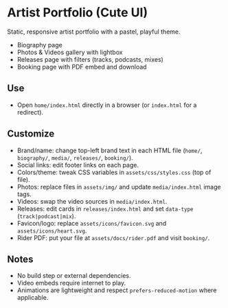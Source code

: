 # Artist Portfolio (Cute UI)

Static, responsive artist portfolio with a pastel, playful theme.

- Biography page
- Photos & Videos gallery with lightbox
- Releases page with filters (tracks, podcasts, mixes)
- Booking page with PDF embed and download

## Use

- Open `home/index.html` directly in a browser (or `index.html` for a redirect).

## Customize

- Brand/name: change top-left brand text in each HTML file (`home/`, `biography/`, `media/`, `releases/`, `booking/`).
- Social links: edit footer links on each page.
- Colors/theme: tweak CSS variables in `assets/css/styles.css` (top of file).
- Photos: replace files in `assets/img/` and update `media/index.html` image tags.
- Videos: swap the video sources in `media/index.html`.
- Releases: edit cards in `releases/index.html` and set `data-type` (`track|podcast|mix`).
- Favicon/logo: replace `assets/icons/favicon.svg` and `assets/icons/heart.svg`.
- Rider PDF: put your file at `assets/docs/rider.pdf` and visit `booking/`.

## Notes

- No build step or external dependencies.
- Video embeds require internet to play.
 - Animations are lightweight and respect `prefers-reduced-motion` where applicable.
